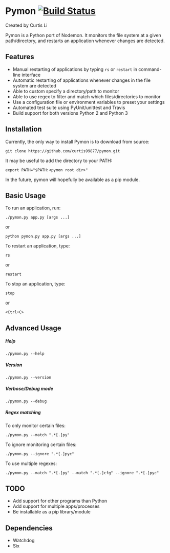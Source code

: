 # Pymon [![Build Status](https://travis-ci.org/curtis99877/pymon.svg?branch=master)](https://travis-ci.org/curtis99877/pymon)

Created by Curtis Li

Pymon is a Python port of Nodemon. It monitors the file system at a given path/directory, and restarts an application whenever changes are detected.

## Features

* Manual restarting of applications by typing `rs` or `restart` in command-line interface
* Automatic restarting of applications whenever changes in the file system are detected
* Able to custom specify a directory/path to monitor
* Able to use regex to filter and match which files/directories to monitor
* Use a configuration file or environment variables to preset your settings
* Automated test suite using PyUnit/unittest and Travis
* Build support for both versions Python 2 and Python 3

## Installation

Currently, the only way to install Pymon is to download from source:
```
git clone https://github.com/curtis99877/pymon.git
```

It may be useful to add the directory to your PATH:
```
export PATH="$PATH:<pymon root dir>"
```

In the future, pymon will hopefully be available as a pip module.

## Basic Usage

To run an application, run:
```
./pymon.py app.py [args ...]
```
or
```
python pymon.py app.py [args ...]
```

To restart an application, type:
```
rs
```
or
```
restart
```

To stop an application, type:
```
stop
```
or
```
<Ctrl+C>
```

## Advanced Usage

##### Help
```
./pymon.py --help
```

##### Version
```
./pymon.py --version
```

##### Verbose/Debug mode
```
./pymon.py --debug
```

##### Regex matching

To only monitor certain files:
```
./pymon.py --match ".*[.]py"
```

To ignore monitoring certain files:
```
./pymon.py --ignore ".*[.]pyc"
```

To use multiple regexes:
```
./pymon.py --match ".*[.]py" --match ".*[.]cfg" --ignore ".*[.]pyc"
```

## TODO

* Add support for other programs than Python
* Add support for multiple apps/processes
* Be installable as a pip library/module

## Dependencies

* Watchdog
* Six
